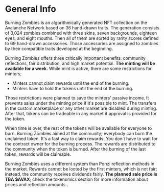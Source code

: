 # General Info

Burning Zombies is an algorithmically generated NFT collection on the Avalanche Network based on 36 hand-drawn traits. The generation consists of 3,024 zombies combined with three skins, seven backgrounds, eighteen eyes, and eight mouths. Then all of them are sorted by rarity scores defined to 69 hand-drawn accessories. Those accessories are assigned to zombies by their compatible traits developed at the beginning.

Burning Zombies offers three critically important benefits: community reflections, fair distribution, and high market potential. **The minting will be available for a week.** While mint is active, there are some restrictions for minters;

 - Minters cannot claim rewards until the end of the burning.
 - Minters have to hold the tokens until the end of the burning.

Those restrictions were planned to save the minters' passive income. It prevents sales under the minting price if it's possible to mint. The transfers in the custom marketplace or any other market are disabled during minting. After that, tokens can be tradeable in any market if approval is provided for the token.

When time is over, the rest of the tokens will be available for everyone to burn. Burning Zombies aimed at the community; everybody can burn the unclaimed token. It's a fast way to claim rewards. You don't have to wait for the contract owner for the burning process. The rewards are distributed to the community when the token is burned. After the burning of the last token, rewards will be claimable.

Burning Zombies uses a different system than Ponzi reflection methods in the market. Rewards cannot be looted by the first minters, which is not fair; instead, the community receives dividends fairly. **The planned sale price is TBA $AVAX**; check the tokenomics section for more information about prices and reflection amounts..
